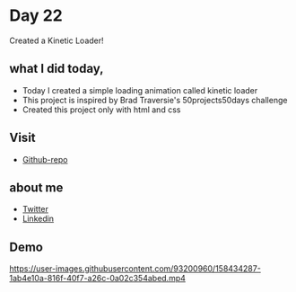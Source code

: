 # Day 22

Created a Kinetic Loader!


## what I did today,

 - Today I created a simple loading animation called kinetic loader
 - This project is inspired by Brad Traversie's 50projects50days challenge
 - Created this project only with html and css


## Visit

 - [Github-repo](https://github.com/KaranChandekar/50projects50days/tree/master/kinetic-loader)

 
## about me

 - [Twitter](https://twitter.com/karan_chandekar)
 - [Linkedin](https://www.linkedin.com/in/karan-chandekar-a87263219/)


## Demo


https://user-images.githubusercontent.com/93200960/158434287-1ab4e10a-816f-40f7-a26c-0a02c354abed.mp4

